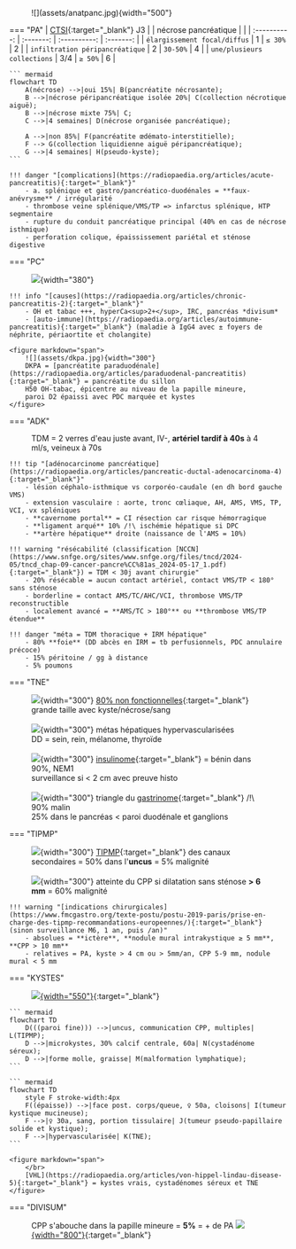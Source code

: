 <figure markdown="span">
    ![](assets/anatpanc.jpg){width="500"}
</figure>

=== "PA"
    |  [CTSI](https://www.radeos.org/maladie/fiche-pancreatite-aigue_1136.html){:target="_blank"} J3 |   |  nécrose pancréatique |  | 
    | :----------: | :-------: | :----------: | :-------: |
    | `élargissement focal/diffus` | 1 | `≤ 30%` | 2 |
    | `infiltration péripancréatique` | 2 | `30-50%` | 4 |
    | `une/plusieurs collections` | 3/4 | `≥ 50%` | 6 |

    ``` mermaid
    flowchart TD
        A(nécrose) -->|oui 15%| B(pancréatite nécrosante);
        B -->|nécrose péripancréatique isolée 20%| C(collection nécrotique aiguë);
        B -->|nécrose mixte 75%| C;
        C -->|4 semaines| D(nécrose organisée pancréatique);

        A -->|non 85%| F(pancréatite œdémato-interstitielle);
        F --> G(collection liquidienne aiguë péripancréatique);
        G -->|4 semaines| H(pseudo-kyste);
    ```

    !!! danger "[complications](https://radiopaedia.org/articles/acute-pancreatitis){:target="_blank"}"
        - a. splénique et gastro/pancréatico-duodénales = **faux-anévrysme** / irrégularité
        - thrombose veine splénique/VMS/TP => infarctus splénique, HTP segmentaire
        - rupture du conduit pancréatique principal (40% en cas de nécrose isthmique)
        - perforation colique, épaississement pariétal et sténose digestive

=== "PC"
    <figure markdown="span">
        ![](assets/PC.jpg){width="380"}
    </figure>

    !!! info "[causes](https://radiopaedia.org/articles/chronic-pancreatitis-2){:target="_blank"}"
        - OH et tabac +++, hyperCa<sup>2+</sup>, IRC, pancréas *divisum* 
        - [auto-immune](https://radiopaedia.org/articles/autoimmune-pancreatitis){:target="_blank"} (maladie à IgG4 avec ± foyers de néphrite, périaortite et cholangite)

    <figure markdown="span">
        ![](assets/dkpa.jpg){width="300"}
        DKPA = [pancréatite paraduodénale](https://radiopaedia.org/articles/paraduodenal-pancreatitis){:target="_blank"} = pancréatite du sillon  
        H50 OH-tabac, épicentre au niveau de la papille mineure,  
        paroi D2 épaissi avec PDC marquée et kystes
    </figure>


=== "ADK"
    <figure markdown="span">
        TDM = 2 verres d'eau juste avant, IV-, **artériel tardif à 40s** à 4 ml/s, veineux à 70s
    </figure>
    
    !!! tip "[adénocarcinome pancréatique](https://radiopaedia.org/articles/pancreatic-ductal-adenocarcinoma-4){:target="_blank"}"
        - lésion céphalo-isthmique vs corporéo-caudale (en dh bord gauche VMS)
        - extension vasculaire : aorte, tronc cœliaque, AH, AMS, VMS, TP, VCI, vx spléniques
        - **cavernome portal** = CI résection car risque hémorragique
        - **ligament arqué** 10% /!\ ischémie hépatique si DPC
        - **artère hépatique** droite (naissance de l'AMS = 10%)

    !!! warning "résécabilité (classification [NCCN](https://www.snfge.org/sites/www.snfge.org/files/tncd/2024-05/tncd_chap-09-cancer-pancre%CC%81as_2024-05-17_1.pdf){:target="_blank"}) = TDM < 30j avant chirurgie"
        - 20% résécable = aucun contact artériel, contact VMS/TP < 180° sans sténose
        - borderline = contact AMS/TC/AHC/VCI, thrombose VMS/TP reconstructible
        - localement avancé = **AMS/TC > 180°** ou **thrombose VMS/TP étendue**

    !!! danger "méta = TDM thoracique + IRM hépatique"
        - 80% **foie** (DD abcès en IRM = tb perfusionnels, PDC annulaire précoce)
        - 15% péritoine / gg à distance
        - 5% poumons


=== "TNE"
    <figure markdown="span">
        ![](assets/TNE.jpg){width="300"}
        [80% non fonctionnelles](https://radiopaedia.org/articles/pancreatic-neuroendocrine-tumours-2){:target="_blank"}  
        grande taille avec kyste/nécrose/sang  
        </br>
        ![](assets/metashyper.jpg){width="300"}
        métas hépatiques hypervascularisées  
        DD = sein, rein, mélanome, thyroïde  
        </br>
        ![](assets/insulinome.jpg){width="300"}
        [insulinome](https://radiopaedia.org/articles/insulinoma){:target="_blank"} = bénin dans 90%, NEM1  
        surveillance si < 2 cm avec preuve histo  
        </br>
        ![](assets/gastrinome.jpg){width="300"}
        triangle du [gastrinome](https://radiopaedia.org/articles/gastrinoma){:target="_blank"} /!\ 90% malin  
        25% dans le pancréas < paroi duodénale et ganglions
    </figure>  


=== "TIPMP"
    <figure markdown="span">
        ![](assets/tipmp.jpg){width="300"}
        [TIPMP](https://radiopaedia.org/articles/intraductal-papillary-mucinous-neoplasm){:target="_blank"} des canaux secondaires = 50% dans l'**uncus** = 5% malignité  
        </br>
        ![](assets/tipmpcpp.jpg){width="300"}
        atteinte du CPP si dilatation sans sténose **> 6 mm** = 60% malignité  
    </figure> 

    !!! warning "[indications chirurgicales](https://www.fmcgastro.org/texte-postu/postu-2019-paris/prise-en-charge-des-tipmp-recommandations-europeennes/){:target="_blank"} (sinon surveillance M6, 1 an, puis /an)"
        - absolues = **ictère**, **nodule mural intrakystique ≥ 5 mm**, **CPP > 10 mm**
        - relatives = PA, kyste > 4 cm ou > 5mm/an, CPP 5-9 mm, nodule mural < 5 mm


=== "KYSTES"
    <figure markdown="span">
        [![](assets/kystespanc.jpg){width="550"}](https://radiopaedia.org/articles/cystic-lesions-of-the-pancreas-differential){:target="_blank"}
    </figure> 

    ``` mermaid
    flowchart TD
        D(((paroi fine))) -->|uncus, communication CPP, multiples| L(TIPMP);
        D -->|microkystes, 30% calcif centrale, 60a| N(cystadénome séreux);
        D -->|forme molle, graisse| M(malformation lymphatique);
    ```

    ``` mermaid
    flowchart TD
        style F stroke-width:4px
        F((épaisse)) -->|face post. corps/queue, ♀ 50a, cloisons| I(tumeur kystique mucineuse);
        F -->|♀ 30a, sang, portion tissulaire| J(tumeur pseudo-papillaire solide et kystique); 
        F -->|hypervascularisée| K(TNE);
    ```

    <figure markdown="span">
        </br>
        [VHL](https://radiopaedia.org/articles/von-hippel-lindau-disease-5){:target="_blank"} = kystes vrais, cystadénomes séreux et TNE
    </figure> 


=== "DIVISUM"
    <figure markdown="span">
        CPP s'abouche dans la papille mineure = **5%** = + de PA
        [![](assets/divisum.jpg){width="800"}](https://radiopaedia.org/articles/pancreas-divisum){:target="_blank"} 
    </figure> 

